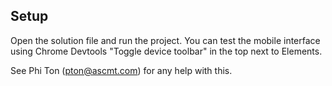 ## Setup

Open the solution file and run the project. You can test the mobile interface using Chrome Devtools "Toggle device toolbar" in the top next to Elements.

See Phi Ton (<pton@ascmt.com>) for any help with this.
